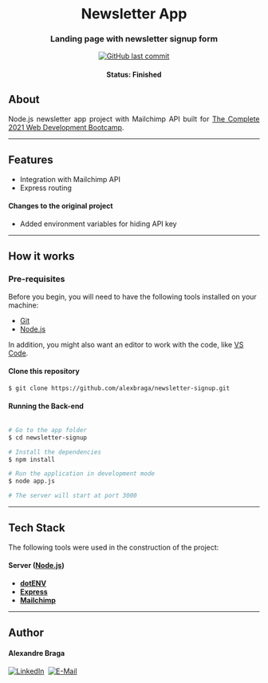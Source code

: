 <h1 align="center">
  Newsletter App
</h1>

<h3 align="center">
    Landing page with newsletter signup form
</h3>

<p align="center">
  <a href="https://github.com/alexbraga/newsletter-signup/commits/master"><img alt="GitHub last commit" src="https://img.shields.io/github/last-commit/alexbraga/newsletter-signup"></a>
</p>

<h4 align="center">
	 Status: Finished
</h4>

## About

<p align="justify">Node.js newsletter app project with Mailchimp API built for <a href="https://www.udemy.com/course/the-complete-web-development-bootcamp/" rel="noopener noreferrer" target="_blank">The Complete 2021 Web Development Bootcamp</a>.</p>

---

## Features

- Integration with Mailchimp API
- Express routing

#### Changes to the original project

- Added environment variables for hiding API key

---

## How it works

### Pre-requisites

Before you begin, you will need to have the following tools installed on your
machine:

- [Git](https://git-scm.com)
- [Node.js](https://nodejs.org/en/)

In addition, you might also want an editor to work with the code, like
[VS Code](https://code.visualstudio.com/).

#### Clone this repository

```bash
$ git clone https://github.com/alexbraga/newsletter-signup.git
```

#### Running the Back-end

```bash

# Go to the app folder
$ cd newsletter-signup

# Install the dependencies
$ npm install

# Run the application in development mode
$ node app.js

# The server will start at port 3000

```

---

## Tech Stack

The following tools were used in the construction of the project:

#### **Server** ([Node.js](https://nodejs.org/en/))

- **[dotENV](https://github.com/motdotla/dotenv)**
- **[Express](https://expressjs.com/)**
- **[Mailchimp](https://mailchimp.com/)**

---

## Author

<h4>Alexandre Braga</h4>

<div>
<a href="https://www.linkedin.com/in/alexgbraga/" target="_blank"><img src="https://img.shields.io/badge/-LinkedIn-blue?style=for-the-badge&logo=Linkedin&logoColor=white" alt="LinkedIn"></a>&nbsp;
<a href="mailto:contato@alexbraga.com.br" target="_blank"><img src="https://img.shields.io/badge/-email-c14438?style=for-the-badge&logo=Gmail&logoColor=white" alt="E-Mail"></a>
</div>
